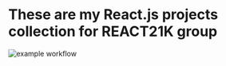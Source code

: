 # These are my React.js projects collection for REACT21K group

![example workflow](https://github.com/aortizpalma/REACT21K_react_and_redux_sandbox/actions/workflows/main.yml/badge.svg)
